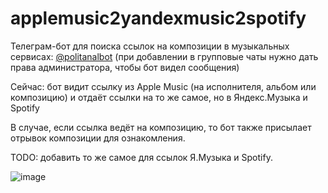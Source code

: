 # applemusic2yandexmusic2spotify
Телеграм-бот для поиска ссылок на композиции в музыкальных сервисах: [@politanalbot](https://t.me/politanalbot) (при добавлении в групповые чаты нужно дать права администратора, чтобы бот видел сообщения)

Сейчас: бот видит ссылку из Apple Music (на исполнителя, альбом или композицию) и отдаёт ссылки на то же самое, но в Яндекс.Музыка и Spotify

В случае, если ссылка ведёт на композицию, то бот также присылает отрывок композиции для ознакомления.

TODO: добавить то же самое для ссылок Я.Музыка и Spotify.

![image](https://user-images.githubusercontent.com/23462215/117817839-6f22a980-b281-11eb-96a7-6899b553a333.png)
